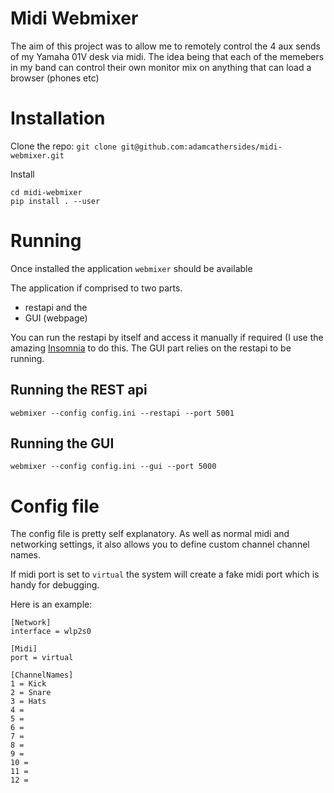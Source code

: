 # Midi Webmixer

The aim of this project was to allow me to remotely control the 4 aux sends of my Yamaha 01V desk via midi.
The idea being that each of the memebers in my band can control their own monitor mix on anything that can load a browser (phones etc)

# Installation

Clone the repo:
`git clone git@github.com:adamcathersides/midi-webmixer.git`

Install
```
cd midi-webmixer
pip install . --user
```

# Running

Once installed the application `webmixer` should be available

The application if comprised to two parts.  
* restapi and the 
* GUI (webpage) 

You can run the restapi by itself and access it manually if required (I use the amazing [Insomnia](https://insomnia.rest/) to do this.
The GUI part relies on the restapi to be running.

## Running the REST api

`webmixer --config config.ini --restapi --port 5001`

## Running the GUI

`webmixer --config config.ini --gui --port 5000`


# Config file

The config file is pretty self explanatory.  As well as normal midi and networking settings, it also allows you to define custom channel channel names.

If midi port is set to `virtual` the system will create a fake midi port which is handy for debugging.

Here is an example:

```
[Network]
interface = wlp2s0

[Midi]
port = virtual

[ChannelNames]
1 = Kick
2 = Snare
3 = Hats
4 =
5 =
6 =
7 =
8 =
9 =
10 =
11 =
12 =
```

